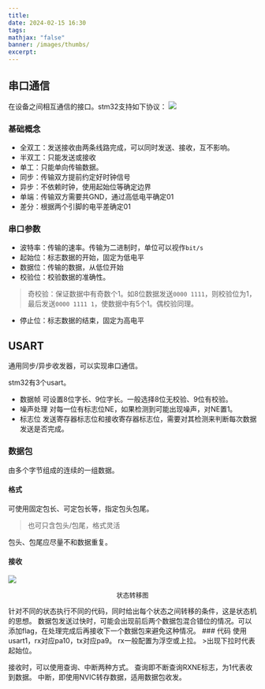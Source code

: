 ```yaml
---
title: 
date: 2024-02-15 16:30
tags: 
mathjax: "false"
banner: /images/thumbs/
excerpt:
---
```

## 串口通信
在设备之间相互通信的接口。stm32支持如下协议：
![](USART_img_1.png)

### 基础概念
- 全双工：发送接收由两条线路完成，可以同时发送、接收，互不影响。
- 半双工：只能发送或接收
- 单工：只能单向传输数据。
- 同步：传输双方提前约定好时钟信号
- 异步：不依赖时钟，使用起始位等确定边界
- 单端：传输双方需要共GND，通过高低电平确定01
- 差分：根据两个引脚的电平差确定01

### 串口参数

- 波特率：传输的速率。传输为二进制时，单位可以视作`bit/s`
- 起始位：标志数据的开始，固定为低电平
- 数据位：传输的数据，从低位开始
- 校验位：校验数据的准确性。
>	奇校验：保证数据中有奇数个1。如8位数据发送`0000 1111`，则校验位为1，最后发送`0000 1111 1`，使数据中有5个1。偶校验同理。
- 停止位：标志数据的结束，固定为高电平

## USART
通用同步/异步收发器，可以实现串口通信。

stm32有3个usart。

- 数据帧
	可设置8位字长、9位字长。一般选择8位无校验、9位有校验。
- 噪声处理
	对每一位有标志位NE，如果检测到可能出现噪声，对NE置1。
- 标志位
	发送寄存器标志位和接收寄存器标志位，需要对其检测来判断每次数据发送是否完成。

### 数据包
由多个字节组成的连续的一组数据。
#### 格式
可使用固定包长、可定包长等，指定包头包尾。
>也可只含包头/包尾，格式灵活

包头、包尾应尽量不和数据重复。 
#### 接收
![](USART_img_2.png)
<p style="font-size: 13px" align = "center">状态转移图</p>
针对不同的状态执行不同的代码，同时给出每个状态之间转移的条件，这是状态机的思想。
数据包发送过快时，可能会出现前后两个数据包混合错位的情况。可以添加flag，在处理完成后再接收下一个数据包来避免这种情况。
### 代码
使用usart1，rx对应pa10，tx对应pa9。
rx一般配置为浮空或上拉。
>出现下拉时代表起始位。

接收时，可以使用查询、中断两种方式。
查询即不断查询RXNE标志，为1代表收到数据。
中断，即使用NVIC转存数据，适用数据包收发。